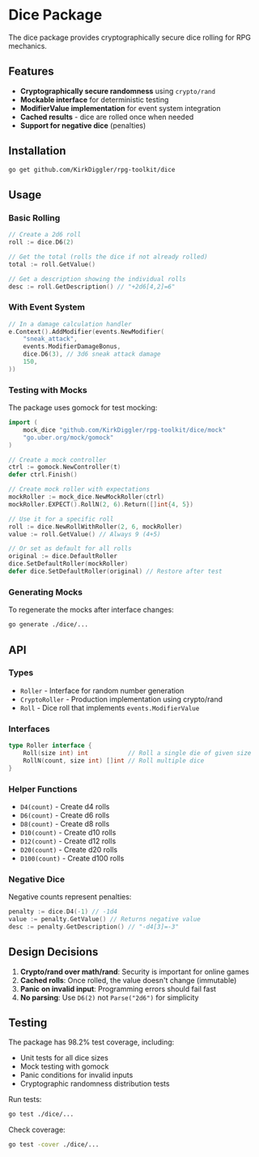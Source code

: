 # Dice Package

The dice package provides cryptographically secure dice rolling for RPG mechanics.

## Features

- **Cryptographically secure randomness** using `crypto/rand`
- **Mockable interface** for deterministic testing  
- **ModifierValue implementation** for event system integration
- **Cached results** - dice are rolled once when needed
- **Support for negative dice** (penalties)

## Installation

```bash
go get github.com/KirkDiggler/rpg-toolkit/dice
```

## Usage

### Basic Rolling

```go
// Create a 2d6 roll
roll := dice.D6(2)

// Get the total (rolls the dice if not already rolled)
total := roll.GetValue()

// Get a description showing the individual rolls
desc := roll.GetDescription() // "+2d6[4,2]=6"
```

### With Event System

```go
// In a damage calculation handler
e.Context().AddModifier(events.NewModifier(
    "sneak_attack",
    events.ModifierDamageBonus,
    dice.D6(3), // 3d6 sneak attack damage
    150,
))
```

### Testing with Mocks

The package uses gomock for test mocking:

```go
import (
    mock_dice "github.com/KirkDiggler/rpg-toolkit/dice/mock"
    "go.uber.org/mock/gomock"
)

// Create a mock controller
ctrl := gomock.NewController(t)
defer ctrl.Finish()

// Create mock roller with expectations
mockRoller := mock_dice.NewMockRoller(ctrl)
mockRoller.EXPECT().RollN(2, 6).Return([]int{4, 5})

// Use it for a specific roll
roll := dice.NewRollWithRoller(2, 6, mockRoller)
value := roll.GetValue() // Always 9 (4+5)

// Or set as default for all rolls
original := dice.DefaultRoller
dice.SetDefaultRoller(mockRoller)
defer dice.SetDefaultRoller(original) // Restore after test
```

### Generating Mocks

To regenerate the mocks after interface changes:

```bash
go generate ./dice/...
```

## API

### Types

- `Roller` - Interface for random number generation
- `CryptoRoller` - Production implementation using crypto/rand
- `Roll` - Dice roll that implements `events.ModifierValue`

### Interfaces

```go
type Roller interface {
    Roll(size int) int           // Roll a single die of given size
    RollN(count, size int) []int // Roll multiple dice
}
```

### Helper Functions

- `D4(count)` - Create d4 rolls
- `D6(count)` - Create d6 rolls  
- `D8(count)` - Create d8 rolls
- `D10(count)` - Create d10 rolls
- `D12(count)` - Create d12 rolls
- `D20(count)` - Create d20 rolls
- `D100(count)` - Create d100 rolls

### Negative Dice

Negative counts represent penalties:

```go
penalty := dice.D4(-1) // -1d4
value := penalty.GetValue() // Returns negative value
desc := penalty.GetDescription() // "-d4[3]=-3"
```

## Design Decisions

1. **Crypto/rand over math/rand**: Security is important for online games
2. **Cached rolls**: Once rolled, the value doesn't change (immutable)
3. **Panic on invalid input**: Programming errors should fail fast
4. **No parsing**: Use `D6(2)` not `Parse("2d6")` for simplicity

## Testing

The package has 98.2% test coverage, including:
- Unit tests for all dice sizes
- Mock testing with gomock
- Panic conditions for invalid inputs
- Cryptographic randomness distribution tests

Run tests:
```bash
go test ./dice/...
```

Check coverage:
```bash
go test -cover ./dice/...
```